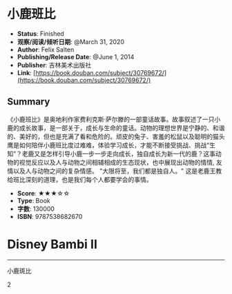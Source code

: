 # 小鹿班比

- **Status**: Finished
- **观察/阅读/倾听日期**: @March 31, 2020
- **Author**: Felix Salten
- **Publishing/Release Date**: @June 1, 2014
- **Publisher**: 吉林美术出版社
- **Link**: [https://book.douban.com/subject/30769672/](https://book.douban.com/subject/30769672/)
  
## Summary
《小鹿班比》是奥地利作家费利克斯·萨尔滕的一部童话故事。故事叙述了一只小鹿的成长故事，是一部关于，成长与生命的童话。动物的理想世界是宁静的、和谐的、美好的，但也是充满了看和危险的。顽皮的兔子、害羞的松鼠以及聪明的猫头鹰是如何陪伴小鹿班比度过难难，体验学习成长，才能不断接受挑战、挑战“生知”？老鹿又是怎样引导小鹿一步一步走向成长，独自成长为新一代的鹿？这事动物的视觉反应以及人与动物之间相辅相成的生态现状，也中展现出动物的情情, 友情以及人与动物之间的复杂情感。 "大限将至，我们都是独自人。" 这是老鹿王教给班比深刻的道理，也是我们每个人都要学会的事情。

- **Score**: ★★★☆☆
- **Type**: Book
- **字数**: 130000
- **ISBN**: 9787538682670

# Disney Bambi II

---

小鹿斑比

2